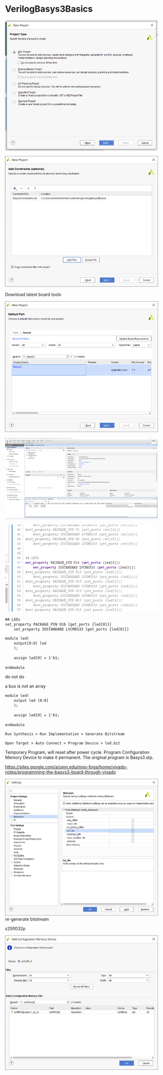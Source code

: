 # VerilogBasys3Basics

![](./RTLProject.PNG)

![](./AddConstraint.PNG)

Download latest board tools

![](./Basys3.PNG)

![](./Vivado.PNG)

![](./Uncomment.PNG)

```
## LEDs
set_property PACKAGE_PIN U16 [get_ports {led[0]}]					
	set_property IOSTANDARD LVCMOS33 [get_ports {led[0]}]
```
 

```
module led(
    output[0:0] led
    );
    
    assign led[0] = 1'b1;
    
endmodule
```

do not do

a bus is not an array
```
module led(
    output led [0:0]
    );
    
    assign led[0] = 1'b1;
    
endmodule
```

```
Run Synthesis > Run Implementation > Generate Bitstream
```

```
Open Target > Auto Connect > Program Device > led.bit
```

Temporary Program, will reset after power cycle. Program Configuration Memory Device to make it permanent. The original program is Basys3.stp.

https://sites.google.com/a/umn.edu/mxp-fpga/home/vivado-notes/programming-the-basys3-board-through-vivado

![](./BinFile.PNG)
re-generate bitstream


s25fl032p

![](./CMD.PNG)


